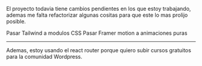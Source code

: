 El proyecto todavia tiene cambios pendientes en los que estoy trabajando, ademas me falta refactorizar algunas cositas para que este lo mas prolijo posible.

Pasar Tailwind a modulos CSS
Pasar Framer motion a animaciones puras

---

Ademas, estoy usando el react router porque quiero subir cursos gratuitos para la comunidad Wordpress.
